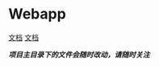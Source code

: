# Webapp

[文档](https://webapp.fandom.com/zh)
<a href="https://webapp.fandom.com/zh">文档</a>

***项目主目录下的文件会随时改动，请随时关注***
